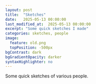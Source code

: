 ```yaml
---
layout: post
title:  "Sketches"
date:   2025-05-13 00:00:00
last_modified_at:  2025-05-13 00:00:00
excerpt: "Some quick sketches I made"
categories: sketches, people
image:
  feature: old.png
  topPosition: -500px
bgContrast: dark
bgGradientOpacity: darker
syntaxHighlighter: no
---
```


<div class="img img--halfContainer img--6xLeading" style="background-image: url({{ site.baseurl_posts_img }}sketches/man.png);"></div>
<div class="img img--halfContainer img--6xLeading" style="background-image: url({{ site.baseurl_posts_img }}sketches/kid.png);"></div>
<div class="img img--halfContainer img--6xLeading" style="background-image: url({{ site.baseurl_posts_img }}sketches/cutie.png);"></div>
<div class="img img--halfContainer img--6xLeading" style="background-image: url({{ site.baseurl_posts_img }}sketches/angry.png);"></div>
<div class="img img--halfContainer img--6xLeading" style="background-image: url({{ site.baseurl_posts_img }}sketches/old.png);"></div>

<div style="clear: both;"></div>

Some quick sketches of various people.